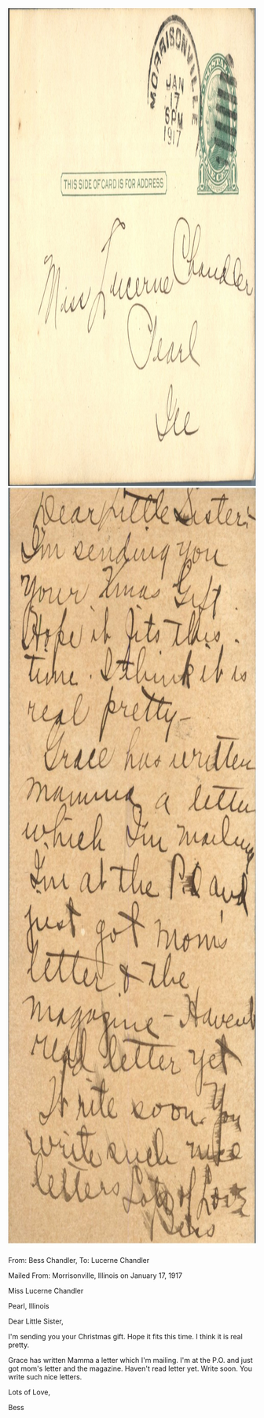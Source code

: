 <html><body><a href="/wp-content/uploads/2014/04/postcard-2014-20140424_16450622_0074.jpg"><img class="alignnone size-full wp-image-349" src="/wp-content/uploads/2014/04/postcard-2014-20140424_16450622_0074.jpg" alt="postcard-2014-20140424_16450622_0074" width="1534" height="971"></a><a href="/wp-content/uploads/2014/04/postcard-2014-20140424_16451398_00751.jpg"><img class="alignnone size-full wp-image-348" src="/wp-content/uploads/2014/04/postcard-2014-20140424_16451398_00751.jpg" alt="postcard-2014-20140424_16451398_0075" width="969" height="1545"></a>



From: Bess Chandler, To: Lucerne Chandler

Mailed From: Morrisonville, Illinois on January 17, 1917



Miss Lucerne Chandler

Pearl, Illinois



Dear Little Sister,

I'm sending you your Christmas gift. Hope it fits this time. I think it is real pretty.

Grace has written Mamma a letter which I'm mailing. I'm at the P.O. and just got mom's letter and the magazine. Haven't read letter yet. Write soon. You write such nice letters.

Lots of Love,

Bess</body></html>